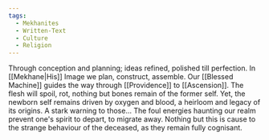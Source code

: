 ```yaml
---
tags:
  - Mekhanites
  - Written-Text
  - Culture
  - Religion
---
```

Through conception and planning; ideas refined, polished till perfection.
In [[Mekhane|His]] Image we plan, construct, assemble. 
Our [[Blessed Machine]] guides the way through [[Providence]] to [[Ascension]]. 
The flesh will spoil, rot, nothing but bones remain of the former self. 
	Yet, the newborn self remains driven by oxygen and blood, a heirloom and legacy of its origins. A stark warning to those...
The foul energies haunting our realm prevent one's spirit to depart, to migrate away. Nothing but this is cause to the strange behaviour of the deceased, as they remain fully cognisant. 

